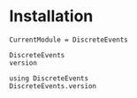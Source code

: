# Installation

```@meta
CurrentModule = DiscreteEvents
```

```@docs
DiscreteEvents
version
```

```@repl
using DiscreteEvents
DiscreteEvents.version
```
